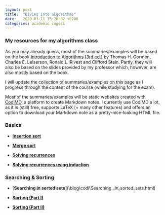 ```yaml
---
layout: post
title:  "Diving into algorithms"
date:   2020-03-11 15:26:02 +0200
categories: academic cogsci
---
```

### My resources for my algorithms class

As you may already guess, most of the summaries/examples will be based on the book [Introduction to Algorithms (3rd ed.)](https://mitpress.mit.edu/books/introduction-algorithms-third-edition) by Thomas H. Cormen, Charles E. Leiserson, Ronald L. Rivest and Clifford Stein. Partly, they will also be based on the slides provided by my professor which, however, are also mostly based on the book.

I will update the collection of summaries/examples on this page as I progress through the content of the course (while studying for the exam).

Most of the summaries/examples will be static websites created with [CodiMD](https://md.kif.rocks/), a platform to create Markdown notes.
I currently use CodiMD a lot, as it is (still) free, supports LaTeX (+ many other features) and offers an option to download your Markdown note as a pretty-nice-looking HTML file.

### Basics

+ [**Insertion sort**](\blog\codi\InsertionSort.html)

+ [**Merge sort**](\blog\codi\MergeSort.html)

+ [**Solving recurrences**](\blog\codi\Recurrences.html)

+ [**Solving recurrences using induction**](\blog\codi\Recurrences_induction.html)

### Searching & Sorting

+ [**Searching in sorted sets**](\blog\codi\Searching _in_sorted_sets.html)

+ [**Sorting (Part I)**](\blog\codi\Sorting_Part_I.html)

+ [**Sorting (Part II)**](\blog\codi\Sorting_Part_II.html)
